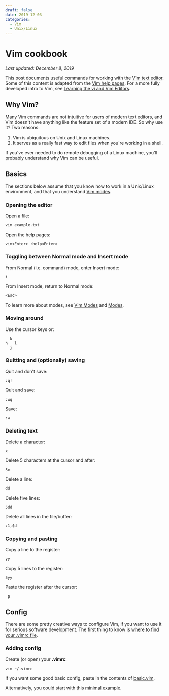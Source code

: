 ```yaml
---
draft: false
date: 2019-12-03
categories:
  - Vim
  - Unix/Linux
---
```


# Vim cookbook

*Last updated: December 8, 2019*


This post documents useful commands for working with the [Vim text editor](https://www.vim.org/). Some of this content is adapted from the [Vim help pages](https://vimhelp.org/). For a more fully developed intro to Vim, see [Learning the vi and Vim Editors](http://shop.oreilly.com/product/9780596529833.do).

## Why Vim?

Many Vim commands are not intuitive for users of modern text editors, and Vim doesn't have anything like the feature set of a modern IDE. So why use it? Two reasons:

  1. Vim is ubiquitous on Unix and Linux machines.
  1. It serves as a really fast way to edit files when you're working in a shell. 

If you've ever needed to do remote debugging of a Linux machine, you'll probably understand why Vim can be useful.

## Basics

The sections below assume that you know how to work in a Unix/Linux environment, and that you understand [Vim modes](http://vimdoc.sourceforge.net/htmldoc/intro.html#vim-modes-intro).

### Opening the editor

Open a file:

    vim example.txt


Open the help pages:

    vim<Enter> :help<Enter>

### Toggling between Normal mode and Insert mode

From Normal (i.e. command) mode, enter Insert mode:

    i

From Insert mode, return to Normal mode:

    <Esc>    

To learn more about modes, see [Vim Modes](https://guide.freecodecamp.org/vim/modes/) and [Modes](https://en.wikibooks.org/wiki/Learning_the_vi_Editor/Vim/Modes).

### Moving around

Use the cursor keys or:

      k
    h   l
      j

### Quitting and (optionally) saving

Quit and don't save:

    :q!

Quit and save:

    :wq

Save:

    :w

### Deleting text

Delete a character:

    x

Delete 5 characters at the cursor and after:

    5x

Delete a line:

    dd

Delete five lines:

    5dd

Delete all lines in the file/buffer:

    :1,$d

### Copying and pasting

Copy a line to the register:

    yy

Copy 5 lines to the register:

    5yy

Paste the register after the cursor:

     p

## Config

There are some pretty creative ways to configure Vim, if you want to use it for serious software development. The first thing to know is [where to find your .vimrc file](https://stackoverflow.com/questions/10921441/where-is-my-vimrc-file).

### Adding config

Create (or open) your **.vimrc**:

    vim ~/.vimrc

If you want some good basic config, paste in the contents of [basic.vim](https://raw.githubusercontent.com/amix/vimrc/master/vimrcs/basic.vim).

Alternatively, you could start with this [minimal example](https://vim.fandom.com/wiki/Example_vimrc).
